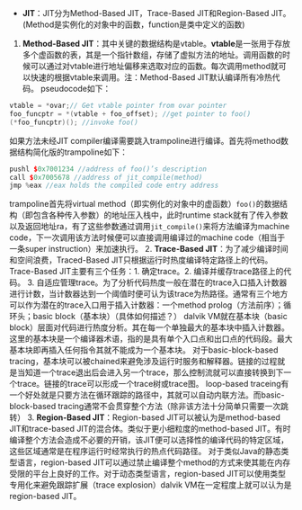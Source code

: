 - **JIT**：JIT分为Method-Based JIT，Trace-Based JIT和Region-Based JIT。(Method是实例化的对象中的函数，function是类中定义的函数)
1. **Method-Based JIT**：其中关键的数据结构是vtable。**vtable**是一张用于存放多个虚函数的表，其是一个指针数组，存储了虚拟方法的地址。调用函数的时候可以通过对vtable进行地址偏移来选取对应的函数。每次调用method就可以快速的根据vtable来调用。注：Method-Based JIT默认编译所有冷热代码。
	pseudocode如下：
```c++
vtable = *ovar;// Get vtable pointer from ovar pointer
foo_funcptr = *(vtable + foo_offset); //get pointer to foo()
(*foo_funcptr)(); //invoke foo()
```
如果方法未经JIT compiler编译需要跳入trampoline进行编译。首先将method数据结构简化版的trampoline如下：
```c++
pushl $0x7001234 //address of foo()’s description
call $0x7005678 //address of jit_compile(method)
jmp %eax //eax holds the compiled code entry address
```
trampoline首先将virtual method（即实例化的对象中的虚函数）`foo()`的数据结构（即包含各种传入参数）的地址压入栈中，此时runtime stack就有了传入参数以及返回地址ra，有了这些参数通过调用`jit_compile()`来将方法编译为machine code，下一次调用该方法时候便可以直接调用编译过的machine code（相当于一条super instruction）来加速执行。
2. **Trace-Based JIT**：为了减少编译时间和空间浪费，Traced-Based JIT只根据运行时热度编译特定路径上的代码。Trace-Based JIT主要有三个任务：1. 确定trace。2. 编译并缓存trace路径上的代码。 3. 自适应管理trace。为了分析代码热度一般在潜在的trace入口插入计数器进行计数，当计数器达到一个阈值时便可认为该trace为热路径。通常有三个地方可以作为潜在的trace入口用于插入计数器：一个method prolog（方法前序）；循环头；basic block（基本块）（具体如何描述？）
		dalvik VM就在基本块（basic block）层面对代码进行热度分析。其在每一个单独最大的基本块中插入计数器。这里的基本块是一个编译器术语，指的是具有单个入口点和出口点的代码段。最大基本块即再插入任何指令其就不能成为一个基本块。
	对于basic-block-based tracing，基本块可以被chained来避免涉及运行时服务和解释器。链接的过程就是当知道一个trace退出后会进入另一个trace，那么控制流就可以直接转换到下一个trace。链接的trace可以形成一个trace树或trace图。
	loop-based traceing有一个好处就是只要方法在循环跟踪的路径中，其就可以自动内联方法。而basic-block-based tracing通常不会贯穿整个方法（除非该方法十分简单只需要一次跳转）
3. **Region-Based JIT**：Region-based JIT可以被认为是method-based JIT和trace-based JIT的混合体。类似于更小细粒度的method-based JIT。有时编译整个方法会造成不必要的开销，该JIT便可以选择性的编译代码的特定区域，这些区域通常是在程序运行时经常执行的热点代码路径。
		对于类似Java的静态类型语言，region-based JIT可以通过禁止编译整个method的方式来使其能在内存受限的平台上良好的工作。对于动态类型语言，region-based JIT可以使用类型专用化来避免跟踪扩展（trace explosion）dalvik VM在一定程度上就可以认为是region-based JIT。